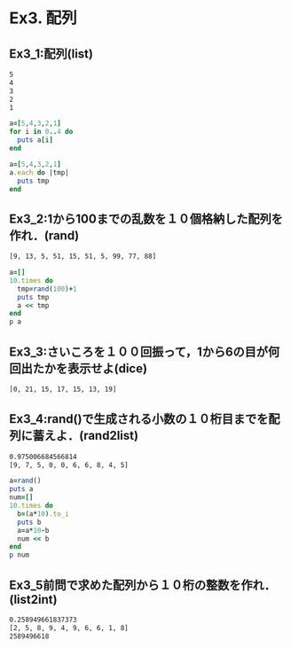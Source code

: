# Ex3. 配列
## Ex3_1:配列(list)
```tcsh
5
4
3
2
1
```
```ruby
a=[5,4,3,2,1]
for i in 0..4 do
  puts a[i]
end
```
```ruby
a=[5,4,3,2,1]
a.each do |tmp|
  puts tmp
end
```
## Ex3_2:1から100までの乱数を１０個格納した配列を作れ．(rand)
```tcsh
[9, 13, 5, 51, 15, 51, 5, 99, 77, 88]
```
```ruby
a=[]
10.times do
  tmp=rand(100)+1
  puts tmp
  a << tmp
end
p a
```
## Ex3_3:さいころを１００回振って，1から6の目が何回出たかを表示せよ(dice)
```tcsh
[0, 21, 15, 17, 15, 13, 19]
```
## Ex3_4:rand()で生成される小数の１０桁目までを配列に蓄えよ．(rand2list)
```tcsh
0.975006684566814
[9, 7, 5, 0, 0, 6, 6, 8, 4, 5]
```
```ruby
a=rand()
puts a
num=[]
10.times do
  b=(a*10).to_i
  puts b
  a=a*10-b
  num << b
end
p num
```
## Ex3_5前問で求めた配列から１０桁の整数を作れ．(list2int)
```tcsh
0.258949661837373
[2, 5, 8, 9, 4, 9, 6, 6, 1, 8]
2589496618
```
